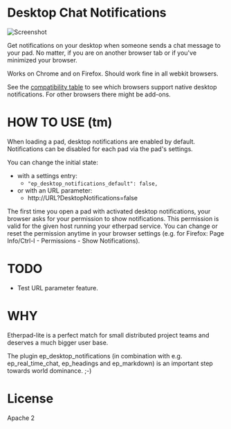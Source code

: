 # Desktop Chat Notifications
![Screenshot](https://user-images.githubusercontent.com/64109265/81602939-c7547080-93cd-11ea-84a1-a06fde79926f.png)

Get notifications on your desktop when someone sends a chat message to your pad.
No matter, if you are on another browser tab or if you've minimized your browser.

Works on Chrome and on Firefox. Should work fine in all webkit browsers.

See the [compatibility table] to see which browsers support native desktop notifications.
For other browsers there might be add-ons.

# HOW TO USE (tm)

When loading a pad, desktop notifications are enabled by default.
Notifications can be disabled for each pad via the pad's settings.

You can change the initial state:

* with a settings entry:
    * `"ep_desktop_notifications_default": false,`
* or with an URL parameter:
    * http://URL?DesktopNotifications=false

The first time you open a pad with activated desktop notifications,
your browser asks for your permission to show notifications.
This permission is valid for the given host running your etherpad service.
You can change or reset the permission anytime in your browser settings
(e.g. for Firefox: Page Info/Ctrl-I - Permissions - Show Notifications).


# TODO

* Test URL parameter feature.

# WHY

Etherpad-lite is a perfect match for small distributed
project teams and deserves a much bigger user base.

The plugin ep_desktop_notifications (in combination
with e.g. ep_real_time_chat, ep_headings and ep_markdown)
is an important step towards world dominance. ;-)

# License
Apache 2


[compatibility table]: https://developer.mozilla.org/en-US/docs/Web/API/notification#Browser_compatibility
